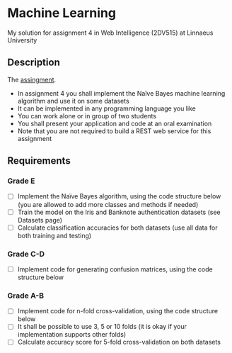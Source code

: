 # Machine Learning
My solution for assignment 4 in Web Intelligence (2DV515) at Linnaeus University

## Description
The [assingment](http://coursepress.lnu.se/kurs/web-intelligence/a4/).

- In assignment 4 you shall implement the Naïve Bayes machine learning algorithm and use it on some datasets
- It can be implemented in any programming language you like
- You can work alone or in group of two students
- You shall present your application and code at an oral examination
- Note that you are not required to build a REST web service for this assignment

## Requirements
### Grade E
- [ ] Implement the Naïve Bayes algorithm, using the code structure below (you are allowed to add more classes and methods if needed)
- [ ] Train the model on the Iris and Banknote authentication datasets (see Datasets page)
- [ ] Calculate classification accuracies for both datasets (use all data for both training and testing)

### Grade C-D
- [ ] Implement code for generating confusion matrices, using the code structure below

### Grade A-B
- [ ] Implement code for n-fold cross-validation, using the code structure below
- [ ] It shall be possible to use 3, 5 or 10 folds (it is okay if your implementation supports other folds)
- [ ] Calculate accuracy score for 5-fold cross-validation on both datasets
